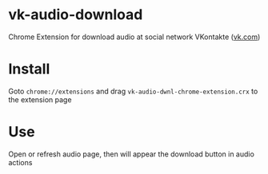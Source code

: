 # vk-audio-download
Chrome Extension for download audio at social network VKontakte ([vk.com](https://vk.com/))
# Install #
Goto `chrome://extensions` and drag `vk-audio-dwnl-chrome-extension.crx` to the extension page
# Use #
Open or refresh audio page, then will appear the download button in audio actions
